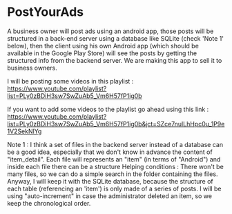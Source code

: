 # PostYourAds
A business owner will post ads using an android app, those posts will be structured in a back-end server 
using a database like SQLite (check 'Note 1' below), then the client using his own Android app (which should be available in the Google Play Store) 
will see the posts by getting the structured info from the backend server.
We are making this app to sell it to business owners.

I will be posting some videos in this playlist : https://www.youtube.com/playlist?list=PLy0zBDiH3sw7SwZuAb5_Vm6H57fP1ig0b

If you want to add some videos to the playlist go ahead using this link : https://www.youtube.com/playlist?list=PLy0zBDiH3sw7SwZuAb5_Vm6H57fP1ig0b&jct=SZce7nulLhHpc0u_1P9e1V2SekNlYg

Note 1 : I think a set of files in the backend server instead of a database can be a good idea, especially that we don't know in advance the content of "item_detail". Each file will represents an "item" (in terms of "Android") and inside each file there can be a structure 
Helping conditions :
There won't be many files, so we can do a simple search in the folder containing the files.
Anyway, I will keep it with the SQLite database, because the structure of each table (referencing an 'item') is only made of a series of posts. I will be using "auto-increment" in case the administrator deleted an item, so we keep the chronological order.
